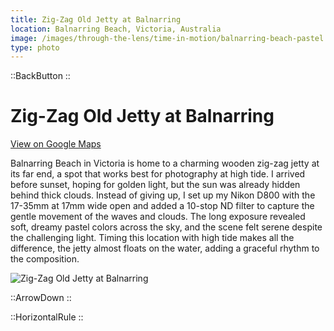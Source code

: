 ```yaml
---
title: Zig-Zag Old Jetty at Balnarring
location: Balnarring Beach, Victoria, Australia
image: /images/through-the-lens/time-in-motion/balnarring-beach-pastel.jpg
type: photo
---
```


::BackButton
::

# Zig-Zag Old Jetty at Balnarring

<a href="https://maps.app.goo.gl/F2BaPbDgGn1zEBFYA" target="_blank" rel="noopener noreferrer">View on Google Maps</a>

Balnarring Beach in Victoria is home to a charming wooden zig-zag jetty at its far end, a spot that works best for photography at high tide. I arrived before sunset, hoping for golden light, but the sun was already hidden behind thick clouds. Instead of giving up, I set up my Nikon D800 with the 17-35mm at 17mm wide open and added a 10-stop ND filter to capture the gentle movement of the waves and clouds. The long exposure revealed soft, dreamy pastel colors across the sky, and the scene felt serene despite the challenging light. Timing this location with high tide makes all the difference, the jetty almost floats on the water, adding a graceful rhythm to the composition.

![Zig-Zag Old Jetty at Balnarring](/images/through-the-lens/time-in-motion/balnarring-beach-pastel.jpg)

<div class="mb-8"></div>

::ArrowDown
::

<div class="mb-8"></div>

::HorizontalRule
::
